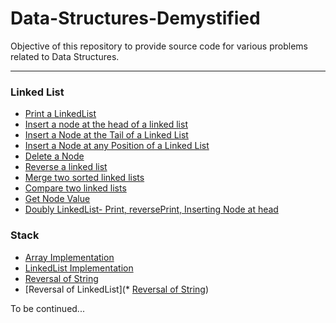 # Data-Structures-Demystified
Objective of this repository to provide source code for various problems related to Data Structures.
***
### Linked List

* [Print a LinkedList](https://github.com/Tarandeep97/Data-Structures-Demystified/blob/master/LinkedList/printLinkedList.cpp)
* [Insert a node at the head of a linked list](https://github.com/Tarandeep97/Data-Structures-Demystified/blob/master/LinkedList/insertNodeAtHead.cpp)
* [Insert a Node at the Tail of a Linked List](https://github.com/Tarandeep97/Data-Structures-Demystified/blob/master/LinkedList/insertNodeAtTail.cpp)
* [Insert a Node at any Position of a Linked List](https://github.com/Tarandeep97/Data-Structures-Demystified/blob/master/LinkedList/insertNodeAtPosition.cpp)
* [Delete a Node](https://github.com/Tarandeep97/Data-Structures-Demystified/blob/master/LinkedList/deleteNode.cpp)
* [Reverse a linked list](https://github.com/Tarandeep97/Data-Structures-Demystified/blob/master/LinkedList/reverseLL.cpp)
* [Merge two sorted linked lists](https://github.com/Tarandeep97/Data-Structures-Demystified/blob/master/LinkedList/mergeSortedLL.cpp)
* [Compare two linked lists](https://github.com/Tarandeep97/Data-Structures-Demystified/blob/master/LinkedList/compareLL.cpp)
* [Get Node Value](https://github.com/Tarandeep97/Data-Structures-Demystified/blob/master/LinkedList/getNodeValue.cpp)
* [Doubly LinkedList- Print, reversePrint, Inserting Node at head](https://github.com/Tarandeep97/Data-Structures-Demystified/blob/master/LinkedList/doublyLL.c)

### Stack
* [Array Implementation](https://github.com/Tarandeep97/Data-Structures-Demystified/blob/master/Stack/arrayImplementationOfStack.c)
* [LinkedList Implementation](https://github.com/Tarandeep97/Data-Structures-Demystified/blob/master/Stack/LLimplementationOfStack.cpp)
* [Reversal of String](https://github.com/Tarandeep97/Data-Structures-Demystified/blob/master/Stack/ReversalOfString.cpp)
* [Reversal of LinkedList](* [Reversal of String](https://github.com/Tarandeep97/Data-Structures-Demystified/blob/master/Stack/ReversalOfString.cpp))

To be continued...

